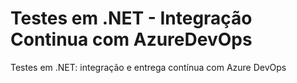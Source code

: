 # Testes em .NET - Integração Continua com AzureDevOps

 Testes em .NET: integração e entrega contínua com Azure DevOps
